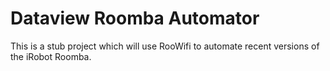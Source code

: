# Dataview Roomba Automator

This is a stub project which will use RooWifi to automate recent versions of the iRobot Roomba.
